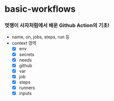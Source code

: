 # basic-workflows


### 멋쟁이 사자처럼에서 배운 Github Action의 기초!

- name, on, jobs, steps, run 등
- context 영역
  - [x] env
  - [x] secrets
  - [x] needs
  - [x] github
  - [x] var
  - [x] job
  - [x] steps
  - [x] runners
  - [x] inputs
